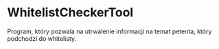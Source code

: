 # WhitelistCheckerTool
Program, który pozwala na utrwalenie informacji na temat petenta, który podchodzi do whitelisty. 
